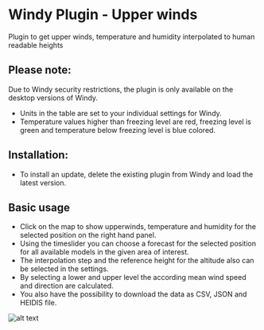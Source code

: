 # Windy Plugin - Upper winds

Plugin to get upper winds, temperature and humidity interpolated to human readable heights

## Please note:

Due to Windy security restrictions, the plugin is only available on the desktop versions of Windy.

* Units in the table are set to your individual settings for Windy.
* Temperature values higher than freezing level are red, freezing level is green and temperature below freezing level is blue colored.


## Installation:

* To install an update, delete the existing plugin from Windy and load the latest version.

## Basic usage

* Click on the map to show upperwinds, temperature and humidity for the selected position on the right hand panel.
* Using the timeslider you can choose a forecast for the selected position for all available models in the given area of interest.
* The interpolation step and the reference height for the altitude also can be selected in the settings.
* By selecting a lower and upper level the according mean wind speed and direction are calculated.
* You also have the possibility to download the data as CSV, JSON and HEIDIS file.



![alt text](screenshot.jpg)

